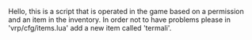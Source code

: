 Hello, this is a script that is operated in the game based on a permission and an item in the inventory. 
In order not to have problems please in 'vrp/cfg/items.lua' add a new item called 'termali'.

